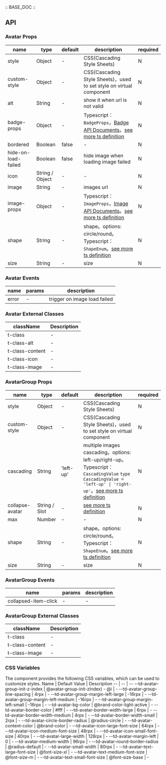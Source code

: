 :: BASE_DOC ::

## API

### Avatar Props

name | type | default | description | required
-- | -- | -- | -- | --
style | Object | - | CSS(Cascading Style Sheets) | N
custom-style | Object | - | CSS(Cascading Style Sheets)，used to set style on virtual component | N
alt | String | - | show it when url is not valid | N
badge-props | Object | - | Typescript：`BadgeProps`，[Badge API Documents](./badge?tab=api)。[see more ts definition](https://github.com/Tencent/tdesign-miniprogram/tree/develop/src/avatar/type.ts) | N
bordered | Boolean | false | \- | N
hide-on-load-failed | Boolean | false | hide image when loading image failed | N
icon | String / Object | - | \- | N
image | String | - | images url | N
image-props | Object | - | Typescript：`ImageProps`，[Image API Documents](./image?tab=api)。[see more ts definition](https://github.com/Tencent/tdesign-miniprogram/tree/develop/src/avatar/type.ts) | N
shape | String | - | shape。options: circle/round。Typescript：`ShapeEnum`。[see more ts definition](https://github.com/Tencent/tdesign-miniprogram/blob/develop/src/common/common.ts) | N
size | String | - | size | N

### Avatar Events

name | params | description
-- | -- | --
error | - | trigger on image load failed

### Avatar External Classes

className | Description
-- | --
t-class | \-
t-class-alt | \-
t-class-content | \-
t-class-icon | \-
t-class-image | \-


### AvatarGroup Props

name | type | default | description | required
-- | -- | -- | -- | --
style | Object | - | CSS(Cascading Style Sheets) | N
custom-style | Object | - | CSS(Cascading Style Sheets)，used to set style on virtual component | N
cascading | String | 'left-up' | multiple images cascading。options: left-up/right-up。Typescript：`CascadingValue` `type CascadingValue = 'left-up' \| 'right-up'`。[see more ts definition](https://github.com/Tencent/tdesign-miniprogram/tree/develop/src/avatar-group/type.ts) | N
collapse-avatar | String / Slot | - | [see more ts definition](https://github.com/Tencent/tdesign-miniprogram/blob/develop/src/common/common.ts) | N
max | Number | - | \- | N
shape | String | - | shape。options: circle/round。Typescript：`ShapeEnum`。[see more ts definition](https://github.com/Tencent/tdesign-miniprogram/blob/develop/src/common/common.ts) | N
size | String | - | size | N

### AvatarGroup Events

name | params | description
-- | -- | --
collapsed-item-click | - | \-

### AvatarGroup External Classes

className | Description
-- | --
t-class | \-
t-class-content | \-
t-class-image | \-

### CSS Variables

The component provides the following CSS variables, which can be used to customize styles.
Name | Default Value | Description 
-- | -- | --
--td-avatar-group-init-z-index | @avatar-group-init-zIndex) - @i | - 
--td-avatar-group-line-spacing | 4rpx | - 
--td-avatar-group-margin-left-large | -16rpx | - 
--td-avatar-group-margin-left-medium | -16rpx | - 
--td-avatar-group-margin-left-small | -16rpx | - 
--td-avatar-bg-color | @brand-color-light-active | - 
--td-avatar-border-color | #fff | - 
--td-avatar-border-width-large | 6rpx | - 
--td-avatar-border-width-medium | 4rpx | - 
--td-avatar-border-width-small | 2rpx | - 
--td-avatar-circle-border-radius | @radius-circle | - 
--td-avatar-content-color | @brand-color | - 
--td-avatar-icon-large-font-size | 64rpx | - 
--td-avatar-icon-medium-font-size | 48rpx | - 
--td-avatar-icon-small-font-size | 40rpx | - 
--td-avatar-large-width | 128rpx | - 
--td-avatar-margin-left | 0 | - 
--td-avatar-medium-width | 96rpx | - 
--td-avatar-round-border-radius | @radius-default | - 
--td-avatar-small-width | 80rpx | - 
--td-avatar-text-large-font-size | @font-size-xl | - 
--td-avatar-text-medium-font-size | @font-size-m | - 
--td-avatar-text-small-font-size | @font-size-base | - 
